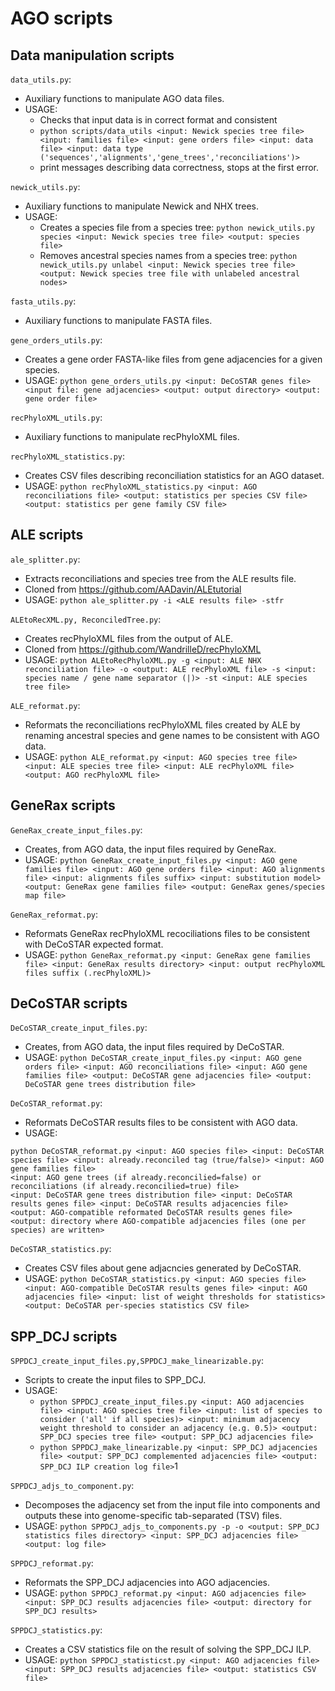 # AGO scripts

## Data manipulation scripts

`data_utils.py`:
- Auxiliary functions to manipulate AGO data files.
- USAGE:
   - Checks that input data is in correct format and consistent
   - `python scripts/data_utils <input: Newick species tree file> <input: families file> <input: gene orders file> <input: data file> <input: data type ('sequences','alignments','gene_trees','reconciliations')>`
   - print messages describing data correctness, stops at the first error.

`newick_utils.py`:
- Auxiliary functions to manipulate Newick and NHX trees.
- USAGE:
  - Creates a species file from a species tree: `python newick_utils.py species <input: Newick species tree file> <output: species file>`
  - Removes ancestral species names from a species tree: `python newick_utils.py unlabel <input: Newick species tree file> <output: Newick species tree file with unlabeled ancestral nodes>`

`fasta_utils.py`:
- Auxiliary functions to manipulate FASTA files.

`gene_orders_utils.py`:
- Creates a gene order FASTA-like files from gene adjacencies for a given species.
- USAGE: `python gene_orders_utils.py <input: DeCoSTAR genes file> <input file: gene adjacencies> <output: output directory> <output: gene order file>`

`recPhyloXML_utils.py`:
- Auxiliary functions to manipulate recPhyloXML files.

`recPhyloXML_statistics.py`:
- Creates CSV files describing reconciliation statistics for an AGO dataset.
- USAGE: `python recPhyloXML_statistics.py <input: AGO reconciliations file> <output: statistics per species CSV file> <output: statistics per gene family CSV file>`

## ALE scripts

`ale_splitter.py`:
- Extracts reconciliations and species tree from the ALE results file.
- Cloned from https://github.com/AADavin/ALEtutorial
- USAGE: `python ale_splitter.py -i <ALE results file> -stfr`

`ALEtoRecXML.py, ReconciledTree.py`:
- Creates recPhyloXML files from the output of ALE.
- Cloned from https://github.com/WandrilleD/recPhyloXML
- USAGE: `python ALEtoRecPhyloXML.py -g <input: ALE NHX reconciliation file> -o <output: ALE recPhyloXML file> -s <input: species name / gene name separator (|)> -st <input: ALE species tree file>`
   
`ALE_reformat.py`: 
- Reformats the reconciliations recPhyloXML files created by ALE by renaming ancestral species and gene names to be consistent with AGO data.
- USAGE: `python ALE_reformat.py <input: AGO species tree file> <input: ALE species tree file> <input: ALE recPhyloXML file> <output: AGO recPhyloXML file>` 

## GeneRax scripts

`GeneRax_create_input_files.py`:
- Creates, from AGO data, the input files required by GeneRax.
- USAGE: `python GeneRax_create_input_files.py <input: AGO gene families file> <input: AGO gene orders file> <input: AGO alignments file> <input: alignments files suffix> <input: substitution model> <output: GeneRax gene families file> <output: GeneRax genes/species map file>`

`GeneRax_reformat.py`:
- Reformats GeneRax recPhyloXML recociliations files to be consistent with DeCoSTAR expected format.
- USAGE: `python GeneRax_reformat.py <input: GeneRax gene families file> <input: GeneRax results directory> <input: output recPhyloXML files suffix (.recPhyloXML)>`

## DeCoSTAR scripts

`DeCoSTAR_create_input_files.py`:
- Creates, from AGO data, the input files required by DeCoSTAR.
- USAGE: `python DeCoSTAR_create_input_files.py <input: AGO gene orders file> <input: AGO reconciliations file> <input: AGO gene families file> <output: DeCoSTAR gene adjacencies file> <output: DeCoSTAR gene trees distribution file>`

`DeCoSTAR_reformat.py`:
- Reformats DeCoSTAR results files to be consistent with AGO data.
- USAGE: 
```
python DeCoSTAR_reformat.py <input: AGO species file> <input: DeCoSTAR species file> <input: already.reconciled tag (true/false)> <input: AGO gene families file>
<input: AGO gene trees (if already.reconcilied=false) or reconciliations (if already.reconcilied=true) file>
<input: DeCoSTAR gene trees distribution file> <input: DeCoSTAR results genes file> <input: DeCoSTAR results adjacencies file>
<output: AGO-compatible reformated DeCoSTAR results genes file> <output: directory where AGO-compatible adjacencies files (one per species) are written>
```

`DeCoSTAR_statistics.py`:
- Creates CSV files about gene adjacncies generated by DeCoSTAR.
- USAGE: `python DeCoSTAR_statistics.py <input: AGO species file> <input: AGO-compatible DeCoSTAR results genes file> <input: AGO adjacencies file> <input: list of weight thresholds for statistics> <output: DeCoSTAR per-species statistics CSV file>`

## SPP_DCJ scripts

`SPPDCJ_create_input_files.py,SPPDCJ_make_linearizable.py`:
- Scripts to create the input files to SPP_DCJ.
- USAGE:
  - `python SPPDCJ_create_input_files.py <input: AGO adjacencies file> <input: AGO species tree file> <input: list of species to consider ('all' if all species)> <input: minimum adjacency weight threshold to consider an adjacency (e.g. 0.5)> <output: SPP_DCJ species tree file> <output: SPP_DCJ adjacencies file>`
  - `python SPPDCJ_make_linearizable.py <input: SPP_DCJ adjacencies file> <output: SPP_DCJ complemented adjacencies file> <output: SPP_DCJ ILP creation log file>`1

`SPPDCJ_adjs_to_component.py`: 
- Decomposes the adjacency set from the input file into components and outputs these into genome-specific tab-separated (TSV) files.
- USAGE: `python SPPDCJ_adjs_to_components.py -p -o <output: SPP_DCJ statistics files directory> <input: SPP_DCJ adjacencies file> <output: log file>`

`SPPDCJ_reformat.py`:
- Reformats the SPP_DCJ adjacencies into AGO adjacencies.
- USAGE: `python SPPDCJ_reformat.py <input: AGO adjacencies file> <input: SPP_DCJ results adjacencies file> <output: directory for SPP_DCJ results>`

`SPPDCJ_statistics.py`:
- Creates a CSV statistics file on the result of solving the SPP_DCJ ILP.
- USAGE: `python SPPDCJ_statisticst.py <input: AGO adjacencies file> <input: SPP_DCJ results adjacencies file> <output: statistics CSV file>`


